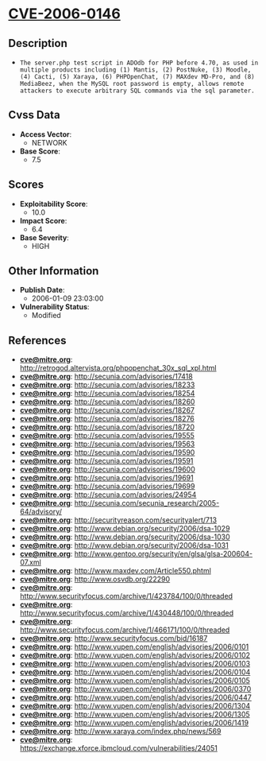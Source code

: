 
# [CVE-2006-0146](http://retrogod.altervista.org/phpopenchat_30x_sql_xpl.html)

## Description

- `The server.php test script in ADOdb for PHP before 4.70, as used in multiple products including (1) Mantis, (2) PostNuke, (3) Moodle, (4) Cacti, (5) Xaraya, (6) PHPOpenChat, (7) MAXdev MD-Pro, and (8) MediaBeez, when the MySQL root password is empty, allows remote attackers to execute arbitrary SQL commands via the sql parameter.`

## Cvss Data

- **Access Vector**:
  - NETWORK
- **Base Score**:
  - 7.5

## Scores

- **Exploitability Score**:
  - 10.0
- **Impact Score**:
  - 6.4
- **Base Severity**:
  - HIGH

## Other Information

- **Publish Date**:
  - 2006-01-09 23:03:00
- **Vulnerability Status**:
  - Modified

## References

- **cve@mitre.org**: http://retrogod.altervista.org/phpopenchat_30x_sql_xpl.html
- **cve@mitre.org**: http://secunia.com/advisories/17418
- **cve@mitre.org**: http://secunia.com/advisories/18233
- **cve@mitre.org**: http://secunia.com/advisories/18254
- **cve@mitre.org**: http://secunia.com/advisories/18260
- **cve@mitre.org**: http://secunia.com/advisories/18267
- **cve@mitre.org**: http://secunia.com/advisories/18276
- **cve@mitre.org**: http://secunia.com/advisories/18720
- **cve@mitre.org**: http://secunia.com/advisories/19555
- **cve@mitre.org**: http://secunia.com/advisories/19563
- **cve@mitre.org**: http://secunia.com/advisories/19590
- **cve@mitre.org**: http://secunia.com/advisories/19591
- **cve@mitre.org**: http://secunia.com/advisories/19600
- **cve@mitre.org**: http://secunia.com/advisories/19691
- **cve@mitre.org**: http://secunia.com/advisories/19699
- **cve@mitre.org**: http://secunia.com/advisories/24954
- **cve@mitre.org**: http://secunia.com/secunia_research/2005-64/advisory/
- **cve@mitre.org**: http://securityreason.com/securityalert/713
- **cve@mitre.org**: http://www.debian.org/security/2006/dsa-1029
- **cve@mitre.org**: http://www.debian.org/security/2006/dsa-1030
- **cve@mitre.org**: http://www.debian.org/security/2006/dsa-1031
- **cve@mitre.org**: http://www.gentoo.org/security/en/glsa/glsa-200604-07.xml
- **cve@mitre.org**: http://www.maxdev.com/Article550.phtml
- **cve@mitre.org**: http://www.osvdb.org/22290
- **cve@mitre.org**: http://www.securityfocus.com/archive/1/423784/100/0/threaded
- **cve@mitre.org**: http://www.securityfocus.com/archive/1/430448/100/0/threaded
- **cve@mitre.org**: http://www.securityfocus.com/archive/1/466171/100/0/threaded
- **cve@mitre.org**: http://www.securityfocus.com/bid/16187
- **cve@mitre.org**: http://www.vupen.com/english/advisories/2006/0101
- **cve@mitre.org**: http://www.vupen.com/english/advisories/2006/0102
- **cve@mitre.org**: http://www.vupen.com/english/advisories/2006/0103
- **cve@mitre.org**: http://www.vupen.com/english/advisories/2006/0104
- **cve@mitre.org**: http://www.vupen.com/english/advisories/2006/0105
- **cve@mitre.org**: http://www.vupen.com/english/advisories/2006/0370
- **cve@mitre.org**: http://www.vupen.com/english/advisories/2006/0447
- **cve@mitre.org**: http://www.vupen.com/english/advisories/2006/1304
- **cve@mitre.org**: http://www.vupen.com/english/advisories/2006/1305
- **cve@mitre.org**: http://www.vupen.com/english/advisories/2006/1419
- **cve@mitre.org**: http://www.xaraya.com/index.php/news/569
- **cve@mitre.org**: https://exchange.xforce.ibmcloud.com/vulnerabilities/24051
